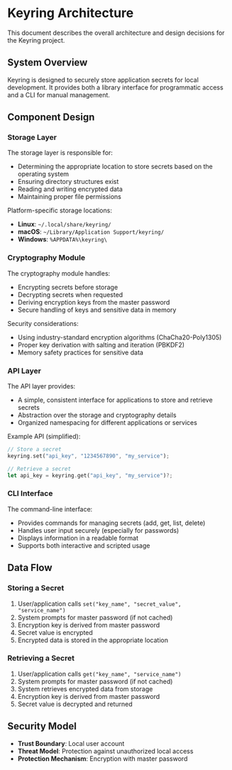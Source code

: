 # Keyring Architecture

This document describes the overall architecture and design decisions for the Keyring project.

## System Overview

Keyring is designed to securely store application secrets for local development. It provides both a library interface for programmatic access and a CLI for manual management.

## Component Design

### Storage Layer

The storage layer is responsible for:
- Determining the appropriate location to store secrets based on the operating system
- Ensuring directory structures exist
- Reading and writing encrypted data
- Maintaining proper file permissions

Platform-specific storage locations:
- **Linux**: `~/.local/share/keyring/`
- **macOS**: `~/Library/Application Support/keyring/`
- **Windows**: `%APPDATA%\keyring\`

### Cryptography Module

The cryptography module handles:
- Encrypting secrets before storage
- Decrypting secrets when requested
- Deriving encryption keys from the master password
- Secure handling of keys and sensitive data in memory

Security considerations:
- Using industry-standard encryption algorithms (ChaCha20-Poly1305)
- Proper key derivation with salting and iteration (PBKDF2)
- Memory safety practices for sensitive data

### API Layer

The API layer provides:
- A simple, consistent interface for applications to store and retrieve secrets
- Abstraction over the storage and cryptography details
- Organized namespacing for different applications or services

Example API (simplified):
```rust
// Store a secret
keyring.set("api_key", "1234567890", "my_service");

// Retrieve a secret
let api_key = keyring.get("api_key", "my_service")?;
```

### CLI Interface

The command-line interface:
- Provides commands for managing secrets (add, get, list, delete)
- Handles user input securely (especially for passwords)
- Displays information in a readable format
- Supports both interactive and scripted usage

## Data Flow

### Storing a Secret

1. User/application calls `set("key_name", "secret_value", "service_name")`
2. System prompts for master password (if not cached)
3. Encryption key is derived from master password
4. Secret value is encrypted
5. Encrypted data is stored in the appropriate location

### Retrieving a Secret

1. User/application calls `get("key_name", "service_name")`
2. System prompts for master password (if not cached)
3. System retrieves encrypted data from storage
4. Encryption key is derived from master password
5. Secret value is decrypted and returned

## Security Model

- **Trust Boundary**: Local user account
- **Threat Model**: Protection against unauthorized local access
- **Protection Mechanism**: Encryption with master password
